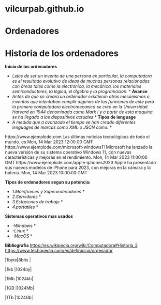 # vilcurpab.github.io
# Ordenadores
# Historia de los ordenadores
**Inicio de los ordenadores**
* *Lejos de ser un invento de una persona en particular, la computadora es el resultado evolutivo de ideas de muchas personas relacionadas con áreas tales como la electrónica, la mecánica, los materiales semiconductores, la lógica, el álgebra y la programación.* *
**Avance**
* *Antes de que se creara un ordenador exixtieron otros mecanismos o inventos que intentaban cumplir algunas de las funciones de este pero la primera computadora electromecanica se creo en la Universidad Harvard en 1944 denominada como Mark I y a partir de esta maquina se ha llegado a los dispositivos actuales* *
**Tipos de lenguage**
* *A medida que a avanzado el tiempo se han creado diferentes lenguages de marcas como XML o JSON como:* *


 <channel>
<title>Noticias Tecnológicas</title>
<link>https://www.ejemplode.com</link>
<description>Las últimas noticias tecnológicas de todo el mundo.</description>
<language>es</language>
<lastBuildDate>Mon, 14 Mar 2023 12:00:00 GMT</lastBuildDate>
<item>
<title>Microsoft presenta nueva versión de Windows 11</title>
<link>https://www.ejemplode.com/microsoft-windows11</link>
<description>Microsoft ha lanzado la nueva versión de su sistema operativo Windows 11, con nuevas características y mejoras en el rendimiento.</description>
<pubDate>Mon, 14 Mar 2023 11:00:00 GMT</pubDate>
</item>
<item>
<title>Apple anuncia nuevos iPhones para 2023</title>
<link>https://www.ejemplode.com/apple-iphones2023</link>
<description>Apple ha presentado sus nuevos modelos de iPhone para 2023, con mejoras en la cámara y la batería.</description>
<pubDate>Mon, 14 Mar 2023 10:00:00 GMT</pubDate>
</item>
</channel>
</rss>

**Tipos de ordenadores segun su potencia:**
* *1.Mainframes y Superordenadores* *
* *2.Servidores* *
* *3.Estaciones de trabajo* *
* *4.portatiles* *

**Sistemas operativos mas usados**
* *-Windows* *
* *-Linux* *
* *-MacOS* *

**Bibliografia**
https://es.wikipedia.org/wiki/Computadora#Historia_2
https://www.techopedia.com/es/definicion/ordenador

|1byte|8bits |

|1kb  |1024by|

|1Mb  |1024kb|

|1GB  |1024Mb|

|1Tb  |1024Gb|
